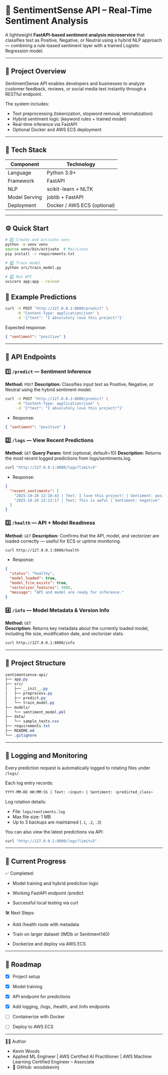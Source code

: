 # 💬 SentimentSense API – Real-Time Sentiment Analysis

A lightweight **FastAPI-based sentiment analysis microservice** that classifies text as Positive, Negative, or Neutral using a hybrid NLP approach — combining a rule-based sentiment layer with a trained Logistic Regression model.

---

## 🧩 Project Overview

SentimentSense API enables developers and businesses to analyze customer feedback, reviews, or social media text instantly through a RESTful endpoint.

The system includes:

- Text preprocessing (tokenization, stopword removal, lemmatization)
- Hybrid sentiment logic (keyword rules + trained model)
- Real-time inference via FastAPI
- Optional Docker and AWS ECS deployment

---

## 🧠 Tech Stack

| Component     | Technology                  |
| ------------- | --------------------------- |
| Language      | Python 3.9+                 |
| Framework     | FastAPI                     |
| NLP           | scikit-learn + NLTK         |
| Model Serving | joblib + FastAPI            |
| Deployment    | Docker / AWS ECS (optional) |

---

## ⚙️ Quick Start

```bash
# 1️⃣ Create and activate venv
python -m venv venv
source venv/bin/activate  # Mac/Linux
pip install -r requirements.txt

# 2️⃣ Train model
python src/train_model.py

# 3️⃣ Run API
uvicorn app:app --reload
```

## 🧪 Example Predictions

```bash
curl -X POST "http://127.0.0.1:8000/predict" \
     -H "Content-Type: application/json" \
     -d '{"text": "I absolutely love this project!"}'
```

Expected response:

```json
{ "sentiment": "positive" }
```

---

## 🔗 API Endpoints

### **1️⃣ `/predict` — Sentiment Inference**

**Method:** `POST`
**Description:** Classifies input text as Positive, Negative, or Neutral using the hybrid sentiment model.

```bash
curl -X POST "http://127.0.0.1:8000/predict" \
     -H "Content-Type: application/json" \
     -d '{"text": "I absolutely love this project!"}'
```

- Response:

```json
{ "sentiment": "positive" }
```

### **2️⃣ `/logs` — View Recent Predictions**

**Method:** `GET`
**Query Param:** limit (optional, default=10)
**Description:** Returns the most recent logged predictions from logs/sentiments.log.

```bash
curl "http://127.0.0.1:8000/logs?limit=5"
```

- Response:

```json
{
  "recent_sentiments": [
    "2025-10-28 22:10:43 | Text: I love this project! | Sentiment: positive",
    "2025-10-28 22:12:17 | Text: This is awful | Sentiment: negative"
  ]
}
```

### **3️⃣ `/health` — API + Model Readiness**

**Method:** `GET`
**Description:** Confirms that the API, model, and vectorizer are loaded correctly — useful for ECS or uptime monitoring.

```bash
curl http://127.0.0.1:8000/health
```

- Response:

```json
{
  "status": "healthy",
  "model_loaded": true,
  "model_file_exists": true,
  "vectorizer_features": 5000,
  "message": "API and model are ready for inference."
}
```

### **4️⃣ `/info` — Model Metadata & Version Info**

**Method:** `GET`  
**Description:** Returns key metadata about the currently loaded model, including file size, modification date, and vectorizer stats.

```bash
curl http://127.0.0.1:8000/info
```

---

## 📂 Project Structure

```css
sentimentsense-api/
├── app.py
├── src/
│   ├── __init__.py
│   ├── preprocess.py
│   ├── predict.py
│   └── train_model.py
├── models/
│   └── sentiment_model.pkl
├── data/
│   └── sample_texts.csv
├── requirements.txt
├── README.md
└── .gitignore

```

---

## 📜 Logging and Monitoring

Every prediction request is automatically logged to rotating files under `/logs/`.

Each log entry records:

```bash
YYYY-MM-DD HH:MM:SS | Text: <input> | Sentiment: <predicted_class>
```

Log rotation details:

- File: `logs/sentiments.log`
- Max file size: 1 MB
- Up to 3 backups are maintained (`.1`, `.2`, `.3`)

You can also view the latest predictions via API:

```bash
curl "http://127.0.0.1:8000/logs?limit=5"
```

---

## 🚀 Current Progress

✅ Completed:

- Model training and hybrid prediction logic

- Working FastAPI endpoint /predict

- Successful local testing via curl

🛠️ Next Steps:

- Add /health route with metadata

- Train on larger dataset (IMDb or Sentiment140)

- Dockerize and deploy via AWS ECS

---

## 📅 Roadmap

- [x] Project setup

- [x] Model training

- [x] API endpoint for predictions

- [x] Add logging, /logs, /health, and /info endpoints

- [ ] Containerize with Docker

- [ ] Deploy to AWS ECS

---

👨‍💻 Author

- Kevin Woods
- Applied ML Engineer | AWS Certified AI Practitioner | AWS Machine Learning Certified Engineer – Associate
- 🔗 GitHub: woodskevinj
